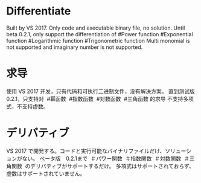 # Differentiate
Built by VS 2017. Only code and executable binary file, no solution.
Until beta 0.2.1, only support the differentiation of
  #Power function
  #Exponential function
  #Logarithmic function
  #Trigonometric function
Multi monomial is not supported and imaginary number is not supported.

# 求导
使用 VS 2017 开发，只有代码和可执行二进制文件，没有解决方案。
直到测试版 0.2.1，只支持对
  #幂函数
  #指数函数
  #对数函数
  #三角函数
  的求导
不支持多项式，不支持虚数。
  
# デリバティブ
VS 2017 で開発する。コードと実行可能なバイナリファイルだけ、ソリューションがない。
ベータ版　0.2.1まで
  ＃パワー関数
  ＃指数関数
  ＃対数関数
  ＃三角関数
  のデリバティブがサポートするだけ。
多項式はサポートされておらず、虚数はサポートされていません。
